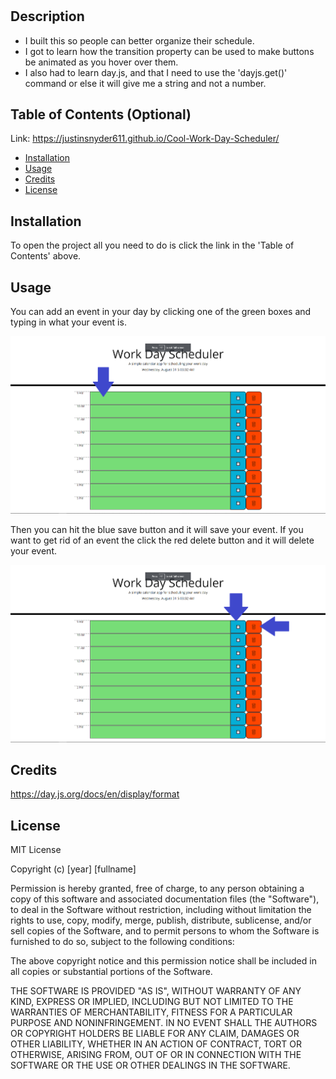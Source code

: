 # <Cool-Work-Day-Scheduler>

## Description

- I built this so people can better organize their schedule.
- I got to learn how the transition property can be used to make buttons be animated as you hover over them.
- I also had to learn day.js, and that I need to use the 'dayjs.get()' command or else it will give me a string and not a number.

## Table of Contents (Optional)

Link: https://justinsnyder611.github.io/Cool-Work-Day-Scheduler/

- [Installation](#installation)
- [Usage](#usage)
- [Credits](#credits)
- [License](#license)

## Installation

To open the project all you need to do is click the link in the 'Table of Contents' above.

## Usage

You can add an event in your day by clicking one of the green boxes and typing in what your event is.

![arrow pointing where to input text](assets/images/img1.png)

Then you can hit the blue save button and it will save your event.
If you want to get rid of an event the click the red delete button and it will delete your event.

![arrows pointing to the save and delete buttons](assets/images/img2.png)

## Credits

https://day.js.org/docs/en/display/format

## License

MIT License

Copyright (c) [year] [fullname]

Permission is hereby granted, free of charge, to any person obtaining a copy
of this software and associated documentation files (the "Software"), to deal
in the Software without restriction, including without limitation the rights
to use, copy, modify, merge, publish, distribute, sublicense, and/or sell
copies of the Software, and to permit persons to whom the Software is
furnished to do so, subject to the following conditions:

The above copyright notice and this permission notice shall be included in all
copies or substantial portions of the Software.

THE SOFTWARE IS PROVIDED "AS IS", WITHOUT WARRANTY OF ANY KIND, EXPRESS OR
IMPLIED, INCLUDING BUT NOT LIMITED TO THE WARRANTIES OF MERCHANTABILITY,
FITNESS FOR A PARTICULAR PURPOSE AND NONINFRINGEMENT. IN NO EVENT SHALL THE
AUTHORS OR COPYRIGHT HOLDERS BE LIABLE FOR ANY CLAIM, DAMAGES OR OTHER
LIABILITY, WHETHER IN AN ACTION OF CONTRACT, TORT OR OTHERWISE, ARISING FROM,
OUT OF OR IN CONNECTION WITH THE SOFTWARE OR THE USE OR OTHER DEALINGS IN THE
SOFTWARE.